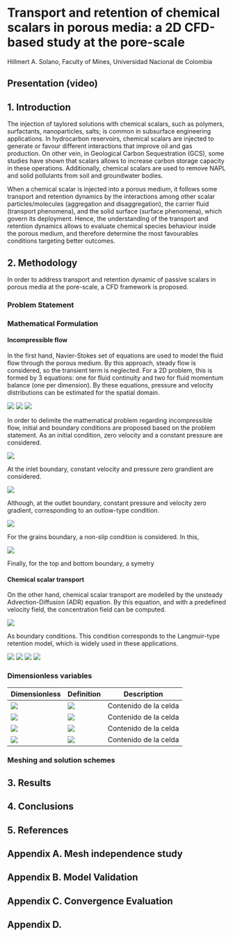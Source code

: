 # Transport and retention of chemical scalars in porous media: a 2D CFD-based study at the pore-scale
Hillmert A. Solano, Faculty of Mines, Universidad Nacional de Colombia
## Presentation (video)

## 1. Introduction
The injection of taylored solutions with chemical scalars, such as polymers, surfactants, nanoparticles, salts;  is common in subsurface engineering applications. In hydrocarbon reservoirs, chemical scalars are injected to generate or favour different interactions that improve oil and gas production. On other vein, in Geological Carbon Sequestration (GCS), some studies have shown that scalars allows to increase carbon storage capacity in these operations. Additionally, chemical scalars are used to remove NAPL and solid pollulants from soil and groundwater bodies.

When a chemical scalar is injected into a porous medium, it follows some transport and retention dynamics by the interactions among other scalar particles/molecules (aggregation and disaggregation), the carrier fluid (transport phenomena), and the solid surface (surface phenomena), which govern its deployment. Hence, the understanding of the transport and retention dynamics allows to evaluate chemical species behaviour inside the porous medium, and therefore determine the most favourables conditions targeting better outcomes.

## 2. Methodology
In order to address transport and retention dynamic of passive scalars in porous media at the pore-scale, a CFD framework is proposed. 

### Problem Statement




### Mathematical Formulation

#### Incompressible flow

In the first hand, Navier-Stokes set of equations are used to model the fluid flow through the porous medium. By this approach, steady flow is considered, so the transient term is neglected. For a 2D problem, this is formed by 3 equations: one for fluid continuity and two for fluid momentum balance (one per dimension). By these equations, pressure and velocity distributions can be estimated for the spatial domain.

<img src="https://render.githubusercontent.com/render/math?math=\Large {\frac{\partial u_x}{\partial x}}%2B{\frac{\partial u_y}{\partial y}}=0">

<img src="https://render.githubusercontent.com/render/math?math=\Large u_x \frac{\partial u_x}{\partial x}%2B u_y \frac{\partial u_x}{\partial y}-\nu \left( \frac{\partial^2 u_x}{\partial x^2} %2B \frac{\partial^2 u_x}{\partial y^2} \right) %2B \frac{1}{\rho} \frac{\partial P}{\partial x}=0">

<img src="https://render.githubusercontent.com/render/math?math=\Large u_x \frac{\partial u_y}{\partial x}%2B u_y \frac{\partial u_y}{\partial y}-\nu \left( \frac{\partial^2 u_y}{\partial x^2}%2B \frac{\partial^2 u_y}{\partial y^2} \right) %2B \frac{1}{\rho} \frac{\partial P}{\partial y}=0">

In order to delimite the mathematical problem regarding incompressible flow, initial and boundary conditions are proposed based on the problem statement. As an initial condition, zero velocity and a constant pressure are considered.

<img src="https://render.githubusercontent.com/render/math?math=\Large u_x (t=0)=0, u_y (t=0)=0, P (t=0)=P_{out}">

At the inlet boundary, constant velocity and pressure zero grandient are considered.

<img src="https://render.githubusercontent.com/render/math?math=\Large \frac{\partial P}{\partial x} |_{\small \textrm{inlet}}=0, u_x|_{\small \textrm{inlet}}=u_{in}, u_y|_{\small \textrm{inlet}}=0">

Although, at the outlet boundary, constant pressure and velocity zero gradient, corresponding to an outlow-type condition. 

<img src="https://render.githubusercontent.com/render/math?math=\Large P|_{\small \textrm{outlet}}=P_{out}, \frac{\partial u_x}{\partial x}|_{\small \textrm{outlet}}=0, \frac{\partial u_y}{\partial x}|_{\small \textrm{outlet}}=0">

For the grains boundary, a non-slip condition is considered. In this, 

<img src="https://render.githubusercontent.com/render/math?math=\Large \frac{\partial P}{\partial x}|_{\small \textrm{grain}}=0, u_x|_{\small \textrm{grain}}=0, u_y|_{\small \textrm{grain}}=0">

Finally, for the top and bottom boundary, a symetry 

#### Chemical scalar transport
On the other hand, chemical scalar transport are modelled by the unsteady Advection-Diffusion (ADR) equation. By this equation, and with a predefined velocity field, the concentration field can be computed.

<img src="https://render.githubusercontent.com/render/math?math=\Large \frac{\partial c}{\partial t}-\left(u_x \frac{\partial c}{\partial x} %2B u_y \frac{\partial c}{\partial x} \right) %2B D \left( \frac{\partial^2 c}{\partial x^2} %2B \frac{\partial^2 c}{\partial y^2}\right)=0">

As boundary conditions. 
This condition corresponds to the Langmuir-type retention model, which is widely used in these applications.

<img src="https://render.githubusercontent.com/render/math?math=\Large c(t=0)=c_{in}">


<img src="https://render.githubusercontent.com/render/math?math=\Large c=c_{in}">
<img src="https://render.githubusercontent.com/render/math?math=\Large \frac{\partial c}{\partial x}=0">
<img src="https://render.githubusercontent.com/render/math?math=\Large -D\left( \frac{\partial^2 c}{\partial x^2} %2B \frac{\partial^2 c}{\partial y^2}\right) = K_a \left( 1-\frac{s}{s_{max}} \right)c - K_d s">

### Dimensionless variables

| Dimensionless | Definition | Description |
| ------------- | ------------- | ------------- |
| <img src="https://render.githubusercontent.com/render/math?math=\Large N_{Pe}">  | <img src="https://render.githubusercontent.com/render/math?math=\Large \frac{u_{in}L}{D}">  | Contenido de la celda  |
| <img src="https://render.githubusercontent.com/render/math?math=\Large N_{Pe}">  | <img src="https://render.githubusercontent.com/render/math?math=\Large \frac{u_{in}L}{D}">  | Contenido de la celda  |
| <img src="https://render.githubusercontent.com/render/math?math=\Large N_{Pe}">  | <img src="https://render.githubusercontent.com/render/math?math=\Large \frac{u_{in}L}{D}">  | Contenido de la celda  |
| <img src="https://render.githubusercontent.com/render/math?math=\Large N_{Da}">  | <img src="https://render.githubusercontent.com/render/math?math=\Large \frac{K_aL^2}{D}">  | Contenido de la celda  |



### Meshing and solution schemes



## 3. Results

## 4. Conclusions

## 5. References


## Appendix A. Mesh independence study

## Appendix B. Model Validation

## Appendix C. Convergence Evaluation

## Appendix D. 
